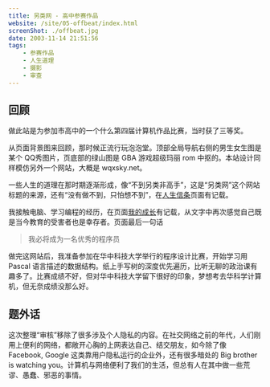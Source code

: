 ```yaml
---
title: 另类网 - 高中参赛作品
website: /site/05-offbeat/index.html
screenShot: ./offbeat.jpg
date: 2003-11-14 21:51:56
tags:
    - 参赛作品
    - 人生道理
    - 摄影
    - 审查
---
```


## 回顾
做此站是为参加市高中的一个什么第四届计算机作品比赛，当时获了三等奖。

从页面背景图来回顾，那时候正流行玩泡泡堂。顶部全局导航右侧的男生女生图是某个 QQ秀图片，页底部的绿山图是 GBA 游戏超级玛丽 rom 中抠的。本站设计同样模仿另外一个网站，大概是 wqxsky.net。

一些人生的道理在那时期逐渐形成，像“不到另类非高手”，这是“另类网”这个网站标题的来源，还有“没有做不到，只怕想不到”，在[人生信条](/site/05-offbeat/page/myself/motto.html)页面有记载。

我接触电脑、学习编程的经历，在页面[我的成长](/site/05-offbeat/page/myself/grow.html)有记载，从文字中再次感觉自己既是当今教育的受害者也是幸存者。页面最后一句话

> 我必将成为一名优秀的程序员

做完这网站后，我准备参加在华中科技大学举行的程序设计比赛，开始学习用 Pascal 语言描述的数据结构。纸上手写树的深度优先遍历，比听无聊的政治课有趣多了。比赛成绩不好，但对华中科技大学留下很好的印象，梦想考去华科学计算机，但无奈成绩没那么好。

## 题外话
这次整理“审核”移除了很多涉及个人隐私的内容。在社交网络之前的年代，人们刚用上便利的网络，都敞开心胸的上网表达自己、结交朋友，如今除了像 Facebook, Google 这类靠用户隐私运行的企业外，还有很多暗处的 Big brother is watching you。计算机与网络便利了我们的生活，但总有人在其中做一些荒谬、愚蠢、邪恶的事情。

